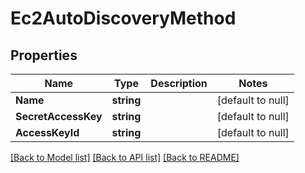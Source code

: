 # Ec2AutoDiscoveryMethod

## Properties
Name | Type | Description | Notes
------------ | ------------- | ------------- | -------------
**Name** | **string** |  | [default to null]
**SecretAccessKey** | **string** |  | [default to null]
**AccessKeyId** | **string** |  | [default to null]

[[Back to Model list]](../README.md#documentation-for-models) [[Back to API list]](../README.md#documentation-for-api-endpoints) [[Back to README]](../README.md)


